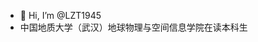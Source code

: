 - 👋 Hi, I’m @LZT1945
- 中国地质大学（武汉）地球物理与空间信息学院在读本科生

<!---
LZT1945/LZT1945 is a ✨ special ✨ repository because its `README.md` (this file) appears on your GitHub profile.
You can click the Preview link to take a look at your changes.
--->
